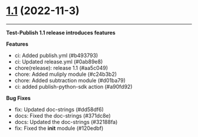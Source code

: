 # [1.1](https://github.com/ShaileshKumar97/test-publish/) (2022-11-3)

---

**Test-Publish 1.1 release introduces features**

**Features**
- ci: Added publish.yml (#b493793)
- ci: Updated release.yml (#0ab89e8)
- chore(release): release 1.1 (#aa5c049)
- chore: Added muliply module (#c24b3b2)
- chore: Added subtraction module (#d01ba79)
- ci: added publish-python-sdk action (#a90fd92)

**Bug Fixes**

- fix: Updated doc-strings (#dd58df6)
- docs: Fixed the doc-strings (#371dc8e)
- docs: Updated the doc-strings (#32188fa)
- fix: Fixed the __init__ module (#120edbf)